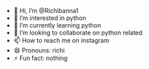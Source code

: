 - 👋 Hi, I’m @Richibanna1
- 👀 I’m interested in python
- 🌱 I’m currently learning python
- 💞️ I’m looking to collaborate on python related 
- 📫 How to reach me on instagram
- 😄 Pronouns: richi
- ⚡ Fun fact: nothing

<!---
Richibanna1/Richibanna1 is a ✨ special ✨ repository because its `README.md` (this file) appears on your GitHub profile.
You can click the Preview link to take a look at your changes.
--->

